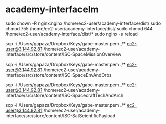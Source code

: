 # academy-interfacelm


sudo chown -R nginx:nginx /home/ec2-user/academy-interface/dist/
sudo chmod 755 /home/ec2-user/academy-interface/dist/
sudo chmod 644 /home/ec2-user/academy-interface/dist/*
sudo nginx -s reload



scp -i /Users/gapaza/Dropbox/Keys/gabe-master.pem ./* ec2-user@3.144.92.81:/home/ec2-user/academy-interface/src/store/content/ISC-SpaceMissionOverview

scp -i /Users/gapaza/Dropbox/Keys/gabe-master.pem ./* ec2-user@3.144.92.81:/home/ec2-user/academy-interface/src/store/content/ISC-SpaceEnvAndOrbs

scp -i /Users/gapaza/Dropbox/Keys/gabe-master.pem ./* ec2-user@3.144.92.81:/home/ec2-user/academy-interface/src/store/content/ISC-SpacecraftTechAndArch

scp -i /Users/gapaza/Dropbox/Keys/gabe-master.pem ./* ec2-user@3.144.92.81:/home/ec2-user/academy-interface/src/store/content/ISC-SatScientificPayload







